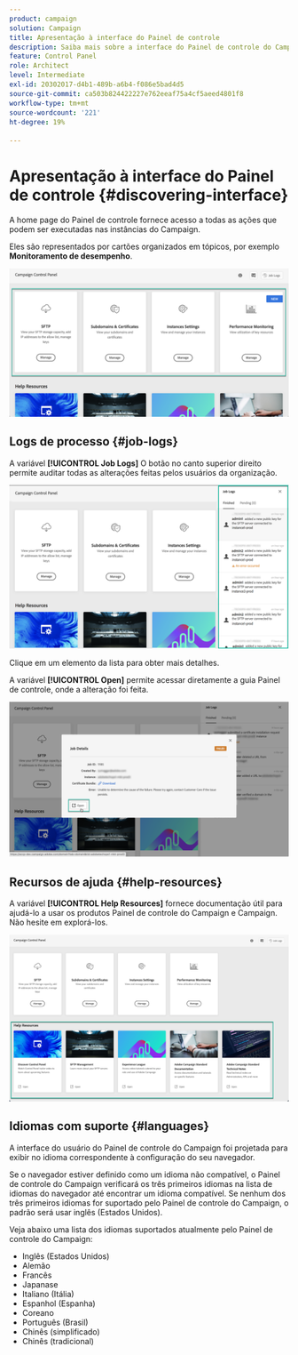 ```yaml
---
product: campaign
solution: Campaign
title: Apresentação à interface do Painel de controle
description: Saiba mais sobre a interface do Painel de controle do Campaign
feature: Control Panel
role: Architect
level: Intermediate
exl-id: 20302017-d4b1-489b-a6b4-f086e5bad4d5
source-git-commit: ca503b824422227e762eeaf75a4cf5aeed4801f8
workflow-type: tm+mt
source-wordcount: '221'
ht-degree: 19%

---
```


# Apresentação à interface do Painel de controle {#discovering-interface}

A home page do Painel de controle fornece acesso a todas as ações que podem ser executadas nas instâncias do Campaign.

Eles são representados por cartões organizados em tópicos, por exemplo **Monitoramento de desempenho**.

<!--With upcoming Campaign releases, more topics and cards will be made available.-->

![](assets/control_panel_interface.png)

## Logs de processo {#job-logs}

A variável **[!UICONTROL Job Logs]** O botão no canto superior direito permite auditar todas as alterações feitas pelos usuários da organização.

![](assets/control_panel_interface2.png)

Clique em um elemento da lista para obter mais detalhes.

A variável **[!UICONTROL Open]** permite acessar diretamente a guia Painel de controle, onde a alteração foi feita.

![](assets/control_panel_logdetails.png)

## Recursos de ajuda {#help-resources}

A variável **[!UICONTROL Help Resources]** fornece documentação útil para ajudá-lo a usar os produtos Painel de controle do Campaign e Campaign. Não hesite em explorá-los.

![](assets/helpresources.png)

## Idiomas com suporte {#languages}

A interface do usuário do Painel de controle do Campaign foi projetada para exibir no idioma correspondente à configuração do seu navegador.

Se o navegador estiver definido como um idioma não compatível, o Painel de controle do Campaign verificará os três primeiros idiomas na lista de idiomas do navegador até encontrar um idioma compatível. Se nenhum dos três primeiros idiomas for suportado pelo Painel de controle do Campaign, o padrão será usar inglês (Estados Unidos).

Veja abaixo uma lista dos idiomas suportados atualmente pelo Painel de controle do Campaign:

* Inglês (Estados Unidos)
* Alemão
* Francês
* Japanase
* Italiano (Itália)
* Espanhol (Espanha)
* Coreano
* Português (Brasil)
* Chinês (simplificado)
* Chinês (tradicional)
